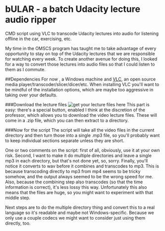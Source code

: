 # bULAR - a batch Udacity lecture audio ripper
CMD script using VLC to transcode Udacity lectures into audio for listening offline in the car, exercising, etc.

My time in the OMSCS program has taught me to take advantage of every opportunity to stay on top of the Udacity lectures that we are responsible for watching every week. To create another avenue for doing this, I looked for a way to convert those lectures into audio files so that I could listen to them as I commute. 

##Dependencies
For now , a Windows machine and [VLC](http://www.videolan.org/vlc/), an open source media player/transcoder/slicer/dicer/etc. When installing VLC you'll want to be mindful of the installation options, which are maybe too aggressive in taking over your defaults.

###Download the lecture files
![get your lecture files here](http://torylawson.com/archives/how-to-turn-udacity-lectures-into-an-mp3/udacity_downloadables.png "get your lecture files here") This part is easy: there's a special button, enabled I think at the discretion of the professor, which allows you to download the video lecture files. These will come in a .zip file, which you can then extract to a directory. 

###Now for the script
The script will take all the video files in the current directory and then turn those into a single .mp3 file, so you'll probably want to keep individual sections separate unless they are short.

One or two comments on the script: first of all, obviously, use it at your own risk. Second, I want to make it do multiple directories and leave a single mp3 in each directory, but that's not done yet, so, sorry. Finally, you'll notice it converts to wav before it combines and transcodes to mp3. This is because transcoding directly to mp3 from mp4 seems to be tricky somehow, and the output always seemed to be the wrong speed for me. Also, because the combining step also transcodes (so that the time information is correct), it's less lossy this way. Unfortunately this also means that the files are huge, so you might want to experiment with that middle step.

Next steps are to do the multiple directory thing and convert this to a real language so it's readable and maybe not Windows-specific. Because we only use a couple codecs we might want to consider just using them directly, too.
